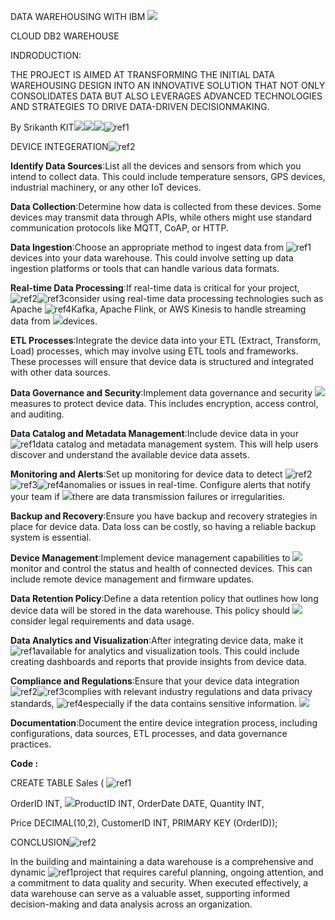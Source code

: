 ﻿DATA WAREHOUSING WITH IBM ![](Aspose.Words.39869c11-2dcf-4f14-8e1b-91f5d1affe59.001.png)

CLOUD DB2 WAREHOUSE

INDRODUCTION:

THE PROJECT IS AIMED AT TRANSFORMING THE INITIAL DATA WAREHOUSING DESIGN INTO AN INNOVATIVE SOLUTION THAT NOT ONLY CONSOLIDATES DATA BUT ALSO LEVERAGES ADVANCED TECHNOLOGIES AND STRATEGIES TO DRIVE DATA-DRIVEN DECISIONMAKING. 

By Srikanth KIT![](Aspose.Words.39869c11-2dcf-4f14-8e1b-91f5d1affe59.002.png)![](Aspose.Words.39869c11-2dcf-4f14-8e1b-91f5d1affe59.003.png)![](Aspose.Words.39869c11-2dcf-4f14-8e1b-91f5d1affe59.004.png)![ref1]

DEVICE INTEGERATION![ref2]

**Identify Data Sources**:List all the devices and sensors from which you intend to collect data. This could include temperature sensors, GPS devices, industrial machinery, or any other IoT devices.

**Data Collection**:Determine how data is collected from these devices. Some devices may transmit data through APIs, while others might use standard communication protocols like MQTT, CoAP, or HTTP.

**Data Ingestion**:Choose an appropriate method to ingest data from ![ref1]devices into your data warehouse. This could involve setting up data ingestion platforms or tools that can handle various data formats.

**Real-time Data Processing**:If real-time data is critical for your project,  ![ref2]![ref3]consider using real-time data processing technologies such as Apache  ![ref4]Kafka, Apache Flink, or AWS Kinesis to handle streaming data from  ![](Aspose.Words.39869c11-2dcf-4f14-8e1b-91f5d1affe59.009.png)devices. 

**ETL Processes**:Integrate the device data into your ETL (Extract, Transform,  Load) processes, which may involve using ETL tools and frameworks.  These processes will ensure that device data is structured and integrated  with other data sources. 

**Data Governance and Security**:Implement data governance and security  ![](Aspose.Words.39869c11-2dcf-4f14-8e1b-91f5d1affe59.010.jpeg)measures to protect device data. This includes encryption, access control,  and auditing. 

**Data Catalog and Metadata Management**:Include device data in your  ![ref1]data catalog and metadata management system. This will help users  discover and understand the available device data assets. 

**Monitoring and Alerts**:Set up monitoring for device data to detect  ![ref2]![ref3]![ref4]anomalies or issues in real-time. Configure alerts that notify your team if  ![](Aspose.Words.39869c11-2dcf-4f14-8e1b-91f5d1affe59.011.png)there are data transmission failures or irregularities. 

**Backup and Recovery**:Ensure you have backup and recovery strategies in  place for device data. Data loss can be costly, so having a reliable backup  system is essential. 

**Device Management**:Implement device management capabilities to  ![](Aspose.Words.39869c11-2dcf-4f14-8e1b-91f5d1affe59.012.png)monitor and control the status and health of connected devices. This can  include remote device management and firmware updates. 

**Data Retention Policy**:Define a data retention policy that outlines how long  device data will be stored in the data warehouse. This policy should  ![](Aspose.Words.39869c11-2dcf-4f14-8e1b-91f5d1affe59.013.png)consider legal requirements and data usage. 

**Data Analytics and Visualization**:After integrating device data, make it  ![ref1]available for analytics and visualization tools. This could include creating  dashboards and reports that provide insights from device data. 

**Compliance and Regulations**:Ensure that your device data integration  ![ref2]![ref3]complies with relevant industry regulations and data privacy standards,  ![ref4]especially if the data contains sensitive information. ![](Aspose.Words.39869c11-2dcf-4f14-8e1b-91f5d1affe59.014.png)

**Documentation**:Document the entire device integration process,  including configurations, data sources, ETL processes, and data  governance practices. 

**Code :** 

CREATE TABLE Sales ( ![ref1]

OrderID INT, ![](Aspose.Words.39869c11-2dcf-4f14-8e1b-91f5d1affe59.015.jpeg)ProductID INT, OrderDate DATE, Quantity INT, 

Price DECIMAL(10,2), CustomerID INT, PRIMARY KEY (OrderID));

CONCLUSION![ref2]

In the building and maintaining a data warehouse is a comprehensive and dynamic ![ref1]project that requires careful planning, ongoing attention, and a commitment to data quality and security. When executed effectively, a data warehouse can serve as a valuable asset, supporting informed decision-making and data analysis across an organization.

[ref1]: Aspose.Words.39869c11-2dcf-4f14-8e1b-91f5d1affe59.005.jpeg
[ref2]: Aspose.Words.39869c11-2dcf-4f14-8e1b-91f5d1affe59.006.png
[ref3]: Aspose.Words.39869c11-2dcf-4f14-8e1b-91f5d1affe59.007.png
[ref4]: Aspose.Words.39869c11-2dcf-4f14-8e1b-91f5d1affe59.008.png
